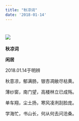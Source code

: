 ```yaml
---
title: "秋凉词"
date: '2018-01-14'
---
```

  #  ![](/images/heshui.jpg)
  
  **秋凉词**
  
  **闲居**
  

2018.01.14于明辨 

秋意凉，郁满肠，银杏凋敝尽枯黄。 

薄纱窗，南门望，高楼林立已成殇。 

单车翔，尘土扬，寒风凌冽刮脸庞。 

学海忙，书山长，何从何去问沧桑。 
